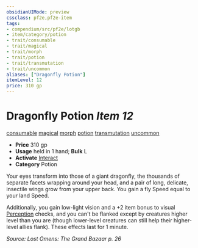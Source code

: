 ```yaml
---
obsidianUIMode: preview
cssclass: pf2e,pf2e-item
tags:
- compendium/src/pf2e/lotgb
- item/category/potion
- trait/consumable
- trait/magical
- trait/morph
- trait/potion
- trait/transmutation
- trait/uncommon
aliases: ["Dragonfly Potion"]
itemLevel: 12
price: 310 gp
---
```

# Dragonfly Potion *Item 12*  
[consumable](../../../rules/traits/consumable.md)  [magical](../../../rules/traits/magical.md)  [morph](../../../rules/traits/morph.md)  [potion](../../../rules/traits/potion.md)  [transmutation](../../../rules/traits/transmutation.md)  [uncommon](../../../rules/traits/uncommon.md)  

- **Price** 310 gp
- **Usage** held in 1 hand; **Bulk** L
- **Activate** [Interact](../../../rules/actions/interact.md)
- **Category** Potion

Your eyes transform into those of a giant dragonfly, the thousands of separate facets wrapping around your head, and a pair of long, delicate, insectile wings grow from your upper back. You gain a fly Speed equal to your land Speed.

Additionally, you gain low-light vision and a +2 item bonus to visual [Perception](../../skills.md#Perception) checks, and you can't be flanked except by creatures higher level than you are (though lower-level creatures can still help their higher-level allies flank). These effects last for 1 minute.

*Source: Lost Omens: The Grand Bazaar p. 26*